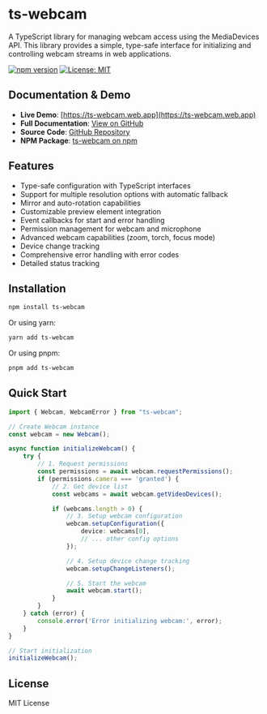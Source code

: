 # ts-webcam

A TypeScript library for managing webcam access using the MediaDevices API. This library provides a simple, type-safe interface for initializing and controlling webcam streams in web applications.

[![npm version](https://img.shields.io/npm/v/ts-webcam.svg)](https://www.npmjs.com/package/ts-webcam)
[![License: MIT](https://img.shields.io/badge/License-MIT-yellow.svg)](https://opensource.org/licenses/MIT)

## Documentation & Demo

- **Live Demo**: [https://ts-webcam.web.app](https://ts-webcam.web.app)
- **Full Documentation**: [View on GitHub](https://github.com/petechatchawan/ts-webcam/blob/main/packages/ts-webcam/README.md)
- **Source Code**: [GitHub Repository](https://github.com/petechatchawan/ts-webcam)
- **NPM Package**: [ts-webcam on npm](https://www.npmjs.com/package/ts-webcam)

## Features

- Type-safe configuration with TypeScript interfaces
- Support for multiple resolution options with automatic fallback
- Mirror and auto-rotation capabilities
- Customizable preview element integration
- Event callbacks for start and error handling
- Permission management for webcam and microphone
- Advanced webcam capabilities (zoom, torch, focus mode)
- Device change tracking
- Comprehensive error handling with error codes
- Detailed status tracking

## Installation

```bash
npm install ts-webcam
```

Or using yarn:

```bash
yarn add ts-webcam
```

Or using pnpm:

```bash
pnpm add ts-webcam
```

## Quick Start

```typescript
import { Webcam, WebcamError } from "ts-webcam";

// Create Webcam instance
const webcam = new Webcam();

async function initializeWebcam() {
    try {
        // 1. Request permissions
        const permissions = await webcam.requestPermissions();
        if (permissions.camera === 'granted') {
            // 2. Get device list
            const webcams = await webcam.getVideoDevices();

            if (webcams.length > 0) {
                // 3. Setup webcam configuration
                webcam.setupConfiguration({
                    device: webcams[0],
                    // ... other config options
                });

                // 4. Setup device change tracking
                webcam.setupChangeListeners();

                // 5. Start the webcam
                await webcam.start();
            }
        }
    } catch (error) {
        console.error('Error initializing webcam:', error);
    }
}

// Start initialization
initializeWebcam();
```

## License

MIT License
